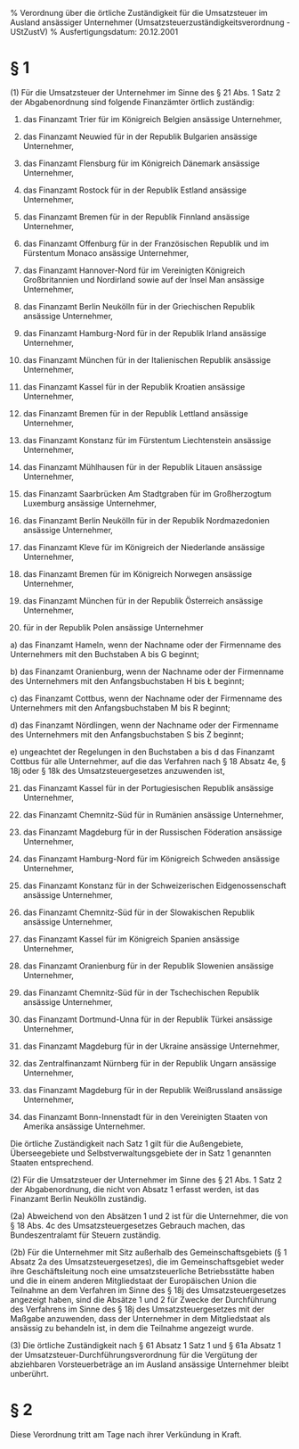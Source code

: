 % Verordnung über die örtliche Zuständigkeit für die Umsatzsteuer im Ausland ansässiger Unternehmer  (Umsatzsteuerzuständigkeitsverordnung - UStZustV)
% Ausfertigungsdatum: 20.12.2001
 
# § 1

(1) Für die Umsatzsteuer der Unternehmer im Sinne des § 21 Abs. 1 Satz 2 der Abgabenordnung sind folgende Finanzämter örtlich zuständig:

1. das Finanzamt Trier für im Königreich Belgien ansässige Unternehmer,

2. das Finanzamt Neuwied für in der Republik Bulgarien ansässige Unternehmer,

3. das Finanzamt Flensburg für im Königreich Dänemark ansässige Unternehmer,

4. das Finanzamt Rostock für in der Republik Estland ansässige Unternehmer,

5. das Finanzamt Bremen für in der Republik Finnland ansässige Unternehmer,

6. das Finanzamt Offenburg für in der Französischen Republik und im Fürstentum Monaco ansässige Unternehmer,

7. das Finanzamt Hannover-Nord für im Vereinigten Königreich Großbritannien und Nordirland sowie auf der Insel Man ansässige Unternehmer,

8. das Finanzamt Berlin Neukölln für in der Griechischen Republik ansässige Unternehmer,

9. das Finanzamt Hamburg-Nord für in der Republik Irland ansässige Unternehmer,

10. das Finanzamt München für in der Italienischen Republik ansässige Unternehmer,

11. das Finanzamt Kassel für in der Republik Kroatien ansässige Unternehmer,

12. das Finanzamt Bremen für in der Republik Lettland ansässige Unternehmer,

13. das Finanzamt Konstanz für im Fürstentum Liechtenstein ansässige Unternehmer,

14. das Finanzamt Mühlhausen für in der Republik Litauen ansässige Unternehmer,

15. das Finanzamt Saarbrücken Am Stadtgraben für im Großherzogtum Luxemburg ansässige Unternehmer,

16. das Finanzamt Berlin Neukölln für in der Republik Nordmazedonien ansässige Unternehmer,

17. das Finanzamt Kleve für im Königreich der Niederlande ansässige Unternehmer,

18. das Finanzamt Bremen für im Königreich Norwegen ansässige Unternehmer,

19. das Finanzamt München für in der Republik Österreich ansässige Unternehmer,

20. für in der Republik Polen ansässige Unternehmer

a) das Finanzamt Hameln, wenn der Nachname oder der Firmenname des Unternehmers mit den Buchstaben A bis G beginnt;

b) das Finanzamt Oranienburg, wenn der Nachname oder der Firmenname des Unternehmers mit den Anfangsbuchstaben H bis Ł beginnt;

c) das Finanzamt Cottbus, wenn der Nachname oder der Firmenname des Unternehmers mit den Anfangsbuchstaben M bis R beginnt;

d) das Finanzamt Nördlingen, wenn der Nachname oder der Firmenname des Unternehmers mit den Anfangsbuchstaben S bis Ż beginnt;

e) ungeachtet der Regelungen in den Buchstaben a bis d das Finanzamt Cottbus für alle Unternehmer, auf die das Verfahren nach § 18 Absatz 4e, § 18j oder § 18k des Umsatzsteuergesetzes anzuwenden ist,

21. das Finanzamt Kassel für in der Portugiesischen Republik ansässige Unternehmer,

22. das Finanzamt Chemnitz-Süd für in Rumänien ansässige Unternehmer,

23. das Finanzamt Magdeburg für in der Russischen Föderation ansässige Unternehmer,

24. das Finanzamt Hamburg-Nord für im Königreich Schweden ansässige Unternehmer,

25. das Finanzamt Konstanz für in der Schweizerischen Eidgenossenschaft ansässige Unternehmer,

26. das Finanzamt Chemnitz-Süd für in der Slowakischen Republik ansässige Unternehmer,

27. das Finanzamt Kassel für im Königreich Spanien ansässige Unternehmer,

28. das Finanzamt Oranienburg für in der Republik Slowenien ansässige Unternehmer,

29. das Finanzamt Chemnitz-Süd für in der Tschechischen Republik ansässige Unternehmer,

30. das Finanzamt Dortmund-Unna für in der Republik Türkei ansässige Unternehmer,

31. das Finanzamt Magdeburg für in der Ukraine ansässige Unternehmer,

32. das Zentralfinanzamt Nürnberg für in der Republik Ungarn ansässige Unternehmer,

33. das Finanzamt Magdeburg für in der Republik Weißrussland ansässige Unternehmer,

34. das Finanzamt Bonn-Innenstadt für in den Vereinigten Staaten von Amerika ansässige Unternehmer.

Die örtliche Zuständigkeit nach Satz 1 gilt für die Außengebiete, Überseegebiete und Selbstverwaltungsgebiete der in Satz 1 genannten Staaten entsprechend.

(2) Für die Umsatzsteuer der Unternehmer im Sinne des § 21 Abs. 1 Satz 2 der Abgabenordnung, die nicht von Absatz 1 erfasst werden, ist das Finanzamt Berlin Neukölln zuständig.

(2a) Abweichend von den Absätzen 1 und 2 ist für die Unternehmer, die von § 18 Abs. 4c des Umsatzsteuergesetzes Gebrauch machen, das Bundeszentralamt für Steuern zuständig.

(2b) Für die Unternehmer mit Sitz außerhalb des Gemeinschaftsgebiets (§ 1 Absatz 2a des Umsatzsteuergesetzes), die im Gemeinschaftsgebiet weder ihre Geschäftsleitung noch eine umsatzsteuerliche Betriebsstätte haben und die in einem anderen Mitgliedstaat der Europäischen Union die Teilnahme an dem Verfahren im Sinne des § 18j des Umsatzsteuergesetzes angezeigt haben, sind die Absätze 1 und 2 für Zwecke der Durchführung des Verfahrens im Sinne des § 18j des Umsatzsteuergesetzes mit der Maßgabe anzuwenden, dass der Unternehmer in dem Mitgliedstaat als ansässig zu behandeln ist, in dem die Teilnahme angezeigt wurde.

(3) Die örtliche Zuständigkeit nach § 61 Absatz 1 Satz 1 und § 61a Absatz 1 der Umsatzsteuer-Durchführungsverordnung für die Vergütung der abziehbaren Vorsteuerbeträge an im Ausland ansässige Unternehmer bleibt unberührt.

# § 2

Diese Verordnung tritt am Tage nach ihrer Verkündung in Kraft.

